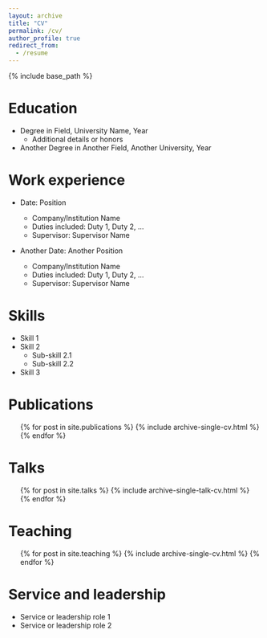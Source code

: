 ```yaml
---
layout: archive
title: "CV"
permalink: /cv/
author_profile: true
redirect_from:
  - /resume
---
```


{% include base_path %}

Education
======
* Degree in Field, University Name, Year
  - Additional details or honors
* Another Degree in Another Field, Another University, Year

Work experience
======
* Date: Position
  * Company/Institution Name
  * Duties included: Duty 1, Duty 2, ...
  * Supervisor: Supervisor Name

* Another Date: Another Position
  * Company/Institution Name
  * Duties included: Duty 1, Duty 2, ...
  * Supervisor: Supervisor Name
  
Skills
======
* Skill 1
* Skill 2
  * Sub-skill 2.1
  * Sub-skill 2.2
* Skill 3

Publications
======
  <ul>{% for post in site.publications %}
    {% include archive-single-cv.html %}
  {% endfor %}</ul>
  
Talks
======
  <ul>{% for post in site.talks %}
    {% include archive-single-talk-cv.html %}
  {% endfor %}</ul>
  
Teaching
======
  <ul>{% for post in site.teaching %}
    {% include archive-single-cv.html %}
  {% endfor %}</ul>
  
Service and leadership
======
* Service or leadership role 1
* Service or leadership role 2
